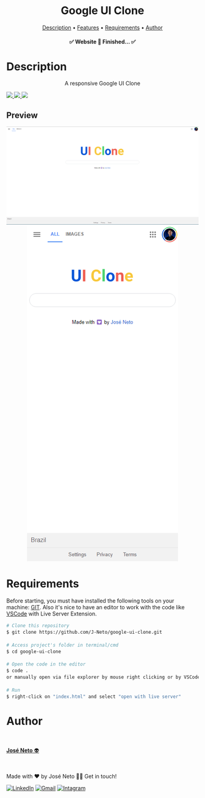 <h1 align="center">Google UI Clone</h1>

<p align="center">
 <a href="#description">Description</a> •
 <a href="#features">Features</a> • 
 <a href="#requirements">Requirements</a> • 
 <a href="#author">Author</a>
</p>

<h4 align="center"> 
	✅  Website 🚀 Finished...  ✅
</h4>

Description
=======================
<p align="center">A responsive Google UI Clone </p>

<a href="https://developer.mozilla.org/pt-BR/docs/Web/HTML">
    <img src="https://img.shields.io/badge/HTML5-E34F26?style=for-the-badge&logo=html5&logoColor=white" />  
</a>
<a href="https://developer.mozilla.org/pt-BR/docs/Web/CSS">
    <img src="https://img.shields.io/badge/CSS3-1572B6?style=for-the-badge&logo=css3&logoColor=white" />
</a>
<a href="https://developer.mozilla.org/pt-BR/docs/Web/JavaScript">
    <img src="https://img.shields.io/badge/JavaScript-323330?style=for-the-badge&logo=javascript&logoColor=F7DF1E" />
</a>
<p></p>

## Preview
<p align="center">
  <img alt="Preview Google UI Clone Desktop" src=".github/ui-desktop.png">
  <img alt="Preview Google UI Clone Mobile" src=".github/ui-mobile.png">
</p>

Requirements
=======================
Before starting, you must have installed the following tools on your machine: [GIT](https://git-scm.com/downloads). Also it's nice to have an editor to work with the code like [VSCode](https://code.visualstudio.com/) with Live Server Extension.

```bash
# Clone this repository
$ git clone https://github.com/J-Neto/google-ui-clone.git

# Access project's folder in terminal/cmd
$ cd google-ui-clone

# Open the code in the editor
$ code .
or manually open via file explorer by mouse right clicking or by VSCode on the path "File > Open Folder > [Find the folder "google-ui-clone"] > Open"

# Run
$ right-click on "index.html" and select "open with live server"
```

Author
=======================
<a href="https://https://github.com/J-Neto"><img src="https://avatars.githubusercontent.com/u/49914443?v=4" width="100px;" alt=""/><br><p><b>José Neto</b> 👽</p></a><br>

Made with ❤️ by José Neto 👋🏽 Get in touch!

<a href="https://www.linkedin.com/in/jos%C3%A9-neto-299920152/"> <img src="https://img.shields.io/badge/LinkedIn-%230A66C2?style=for-the-badge&logo=linkedin&logoColor=white" alt="LinkedIn"></a> 
<a href="mailto:ribeirojoseph44@gmail.com"> <img src="https://img.shields.io/badge/Gmail-%23C5221E?style=for-the-badge&logo=gmail&logoColor=white" alt="Gmail"></a> 
<a href="https://www.instagram.com/neto._ribeiro/"> <img src="https://img.shields.io/badge/instagram-%23FE2973.svg?&style=for-the-badge&logo=instagram&logoColor=white" alt="Intagram"></a>